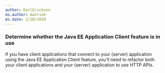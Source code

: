 ```yaml
---
author: KarlErickson
ms.author: manriem
ms.date: 2/28/2020
---
```


### Determine whether the Java EE Application Client feature is in use

If you have client applications that connect to your (server) application using the Java EE Application Client feature, you'll need to refactor both your client applications and your (server) application to use HTTP APIs.
